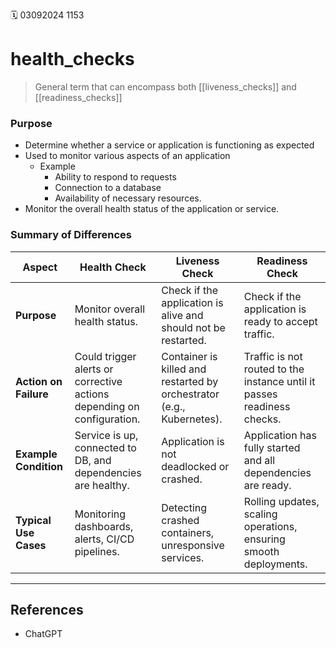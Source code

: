 🗓️ 03092024 1153

# health_checks

> General term that can encompass both [[liveness_checks]] and [[readiness_checks]]

### Purpose
- Determine whether a service or application is functioning as expected
- Used to monitor various aspects of an application
	- Example
		- Ability to respond to requests
		- Connection to a database
		- Availability of necessary resources.
- Monitor the overall health status of the application or service.

### Summary of Differences

| **Aspect**            | **Health Check**                                                       | **Liveness Check**                                                    | **Readiness Check**                                                     |
| --------------------- | ---------------------------------------------------------------------- | --------------------------------------------------------------------- | ----------------------------------------------------------------------- |
| **Purpose**           | Monitor overall health status.                                         | Check if the application is alive and should not be restarted.        | Check if the application is ready to accept traffic.                    |
| **Action on Failure** | Could trigger alerts or corrective actions depending on configuration. | Container is killed and restarted by orchestrator (e.g., Kubernetes). | Traffic is not routed to the instance until it passes readiness checks. |
| **Example Condition** | Service is up, connected to DB, and dependencies are healthy.          | Application is not deadlocked or crashed.                             | Application has fully started and all dependencies are ready.           |
| **Typical Use Cases** | Monitoring dashboards, alerts, CI/CD pipelines.                        | Detecting crashed containers, unresponsive services.                  | Rolling updates, scaling operations, ensuring smooth deployments.       |

---

## References
- ChatGPT